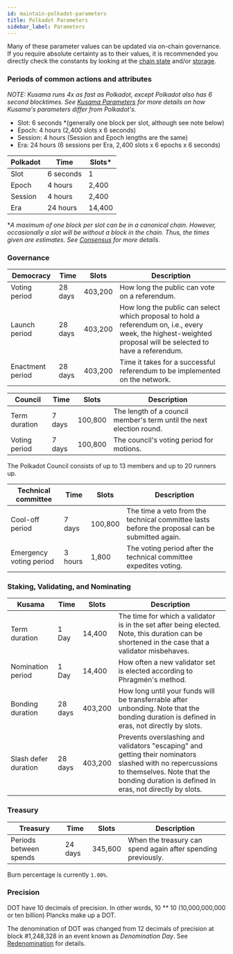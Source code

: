 ```yaml
---
id: maintain-polkadot-parameters
title: Polkadot Parameters
sidebar_label: Parameters
---
```


Many of these parameter values can be updated via on-chain governance. If you require absolute certainty as to their values, it is recommended you directly check the constants by looking at the [chain state](https://polkadot.js.org/apps/#/chainstate/constants) and/or [storage](https://polkadot.js.org/apps/#/chainstate).

### Periods of common actions and attributes

_NOTE: Kusama runs 4x as fast as Polkadot, except Polkadot also has 6 second blocktimes. See [Kusama Parameters](https://guide.kusama.network/docs/en/kusama-parameters) for more details on how Kusama's parameters differ from Polkadot's._

- Slot: 6 seconds \*(generally one block per slot, although see note below)
- Epoch: 4 hours (2,400 slots x 6 seconds)
- Session: 4 hours (Session and Epoch lengths are the same)
- Era: 24 hours (6 sessions per Era, 2,400 slots x 6 epochs x 6 seconds)

| Polkadot | Time      | Slots\* |
| -------- | --------- | --------- |
| Slot     | 6 seconds | 1         |
| Epoch    | 4 hours   | 2,400     |
| Session  | 4 hours   | 2,400     |
| Era      | 24 hours  | 14,400    |

\*_A maximum of one block per slot can be in a canonical chain. However, occasionally a slot will be without a block in the chain. Thus, the times given are estimates. See [Consensus](learn-consensus) for more details._

### Governance

| Democracy        | Time    | Slots   | Description                                                                                                                                                   |
| ---------------- | ------- | ------- | ------------------------------------------------------------------------------------------------------------------------------------------------------------- |
| Voting period    | 28 days | 403,200 | How long the public can vote on a referendum.                                                                                                                 |
| Launch period    | 28 days | 403,200 | How long the public can select which proposal to hold a referendum on, i.e., every week, the highest-weighted proposal will be selected to have a referendum. |
| Enactment period | 28 days | 403,200 | Time it takes for a successful referendum to be implemented on the network.                                                                                   |

| Council       | Time   | Slots   | Description                                                          |
| ------------- | ------ | ------- | -------------------------------------------------------------------- |
| Term duration | 7 days | 100,800 | The length of a council member's term until the next election round. |
| Voting period | 7 days | 100,800 | The council's voting period for motions.                             |

The Polkadot Council consists of up to 13 members and up to 20 runners up.

| Technical committee     | Time    | Slots   | Description                                                                                    |
| ----------------------- | ------- | ------- | ---------------------------------------------------------------------------------------------- |
| Cool-off period         | 7 days  | 100,800 | The time a veto from the technical committee lasts before the proposal can be submitted again. |
| Emergency voting period | 3 hours | 1,800   | The voting period after the technical committee expedites voting.                              |

### Staking, Validating, and Nominating

| Kusama               | Time    | Slots   | Description                                                                                                                                                                                         |
| -------------------- | ------- | ------- | --------------------------------------------------------------------------------------------------------------------------------------------------------------------------------------------------- |
| Term duration        | 1 Day   | 14,400  | The time for which a validator is in the set after being elected. Note, this duration can be shortened in the case that a validator misbehaves.                                                     |
| Nomination period    | 1 Day   | 14,400  | How often a new validator set is elected according to Phragmén's method.                                                                                                                            |
| Bonding duration     | 28 days | 403,200 | How long until your funds will be transferrable after unbonding. Note that the bonding duration is defined in eras, not directly by slots.                                                          |
| Slash defer duration | 28 days | 403,200 | Prevents overslashing and validators "escaping" and getting their nominators slashed with no repercussions to themselves. Note that the bonding duration is defined in eras, not directly by slots. |

### Treasury

| Treasury               | Time    | Slots   | Description                                                  |
| ---------------------- | ------- | ------- | ------------------------------------------------------------ |
| Periods between spends | 24 days | 345,600 | When the treasury can spend again after spending previously. |

Burn percentage is currently `1.00%`.

### Precision

DOT have 10 decimals of precision. In other words, 10 \*\* 10 (10,000,000,000 or ten billion) Plancks make up a DOT.

The denomination of DOT was changed from 12 decimals of precision at block #1,248,328 in an event known as _Denomination Day_. See [Redenomination](redenomination) for details.
